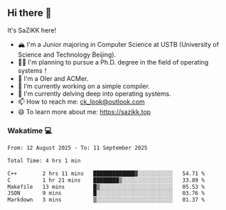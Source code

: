 ## Hi there 👋

It's SaZiKK here!

- 🏔️ I'm a Junior majoring in Computer Science  at USTB (University of Science and Technology Beijing).
- 🧑‍🎓 I'm planning to pursue a Ph.D. degree in the field of operating systems！
- 🚀 I'm a OIer and ACMer.
- 🔭 I’m currently working on a simple compiler.
- 🌱 I'm currently delving deep into operating systems.
- 📫 How to reach me: ck_look@outlook.com
- 😄 To learn more about me: https://sazikk.top

  
<!--
**SaZiKK/SaZiKK** is a ✨ _special_ ✨ repository because its `README.md` (this file) appears on your GitHub profile.

Here are some ideas to get you started:

- 🔭 I’m currently working on ...
- 🌱 I’m currently learning ...
- 👯 I’m looking to collaborate on ...
- 🤔 I’m looking for help with ...
- 💬 Ask me about ...
- 📫 How to reach me: ...
- 😄 Pronouns: ...
- ⚡ Fun fact: ...
-->

### Wakatime 💻

<!--START_SECTION:waka-->

```txt
From: 12 August 2025 - To: 11 September 2025

Total Time: 4 hrs 1 min

C++        2 hrs 11 mins   █████████████▓░░░░░░░░░░░   54.71 %
C          1 hr 21 mins    ████████▒░░░░░░░░░░░░░░░░   33.89 %
Makefile   13 mins         █▒░░░░░░░░░░░░░░░░░░░░░░░   05.53 %
JSON       9 mins          █░░░░░░░░░░░░░░░░░░░░░░░░   03.76 %
Markdown   3 mins          ▒░░░░░░░░░░░░░░░░░░░░░░░░   01.37 %
```

<!--END_SECTION:waka-->
